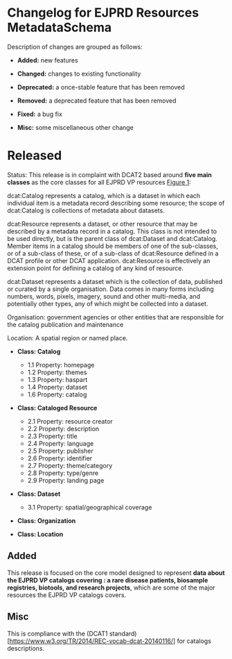 # Changelog for EJPRD Resources MetadataSchema

Description of changes are grouped as follows:

* **Added:** new features

* **Changed:** changes to existing functionality

* **Deprecated:** a once-stable feature that has been removed

* **Removed:** a deprecated feature that has been removed

* **Fixed:** a bug fix

* **Misc:** some miscellaneous other change



# Released
Status: This release is in complaint with DCAT2 based around **five main classes** as the core classes for all EJPRD VP resources [Figure 1](https://github.com/ejp-rd-vp/resource-metadata-schema/blob/dev-branch/ejprd-vp_catalog_model/versions/ejprdVPMetadataSchema-1.0.0/diagrams/VP_Model.png):

dcat:Catalog represents a catalog, which is a dataset in which each individual item is a metadata record describing some resource; the scope of dcat:Catalog is collections of metadata about datasets.

dcat:Resource represents a dataset, or other resource that may be described by a metadata record in a catalog. This class is not intended to be used directly, but is the parent class of dcat:Dataset and dcat:Catalog. Member items in a catalog should be members of one of the sub-classes, or of a sub-class of these, or of a sub-class of dcat:Resource defined in a DCAT profile or other DCAT application. dcat:Resource is effectively an extension point for defining a catalog of any kind of resource.

dcat:Dataset represents a dataset which is the collection of data, published or curated by a single organisation. Data comes in many forms including numbers, words, pixels, imagery, sound and other multi-media, and potentially other types, any of which might be collected into a dataset.

Organisation: government agencies or other entities that are responsible for the catalog publication and maintenance

Location: A spatial region or named place.


* **Class: Catalog**
    * 1.1 Property: homepage
    * 1.2 Property: themes
    * 1.3 Property: haspart
    * 1.4 Property: dataset
    * 1.6 Property: catalog



* **Class: Cataloged Resource**
    * 2.1 Property: resource creator
    * 2.2 Property: description
    * 2.3 Property: title
    * 2.4 Property: language
    * 2.5 Property: publisher
    * 2.6 Property: identifier
    * 2.7 Property: theme/category
    * 2.8 Property: type/genre
    * 2.9 Property: landing page


* **Class: Dataset**
    * 3.1 Property: spatial/geographical coverage



* **Class: Organization**


* **Class: Location**



## Added
This release is focused on the core model designed to represent **data about the EJPRD VP catalogs covering : a rare disease patients, biosample registries, biotools, and research projects**, which are some of the major resources the EJPRD VP catalogs covers.

## Misc

This is compliance with the  (DCAT1 standard)[https://www.w3.org/TR/2014/REC-vocab-dcat-20140116/] for catalogs descriptions.
